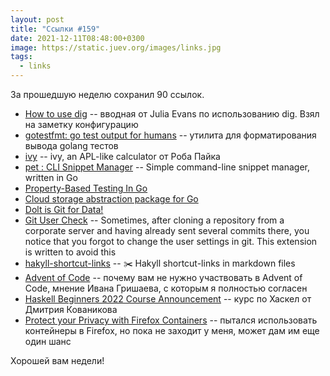 ```yaml
---
layout: post
title: "Ссылки #159"
date: 2021-12-11T08:48:00+0300
image: https://static.juev.org/images/links.jpg
tags:
  - links
---
```

За прошедшую неделю сохранил 90 ссылок.

* [How to use dig](https://jvns.ca/blog/2021/12/04/how-to-use-dig/) -- вводная от Julia Evans по использованию dig. Взял на заметку конфигурацию
* [gotestfmt: go test output for humans](https://github.com/haveyoudebuggedit/gotestfmt) -- утилита для форматирования вывода golang тестов
* [ivy](https://github.com/robpike/ivy) -- ivy, an APL-like calculator от Роба Пайка
* [pet : CLI Snippet Manager](https://github.com/knqyf263/pet) -- Simple command-line snippet manager, written in Go
* [Property-Based Testing In Go](https://earthly.dev/blog/property-based-testing/)
* [Cloud storage abstraction package for Go](https://github.com/graymeta/stow)
* [Dolt is Git for Data!](https://github.com/dolthub/dolt)
* [Git User Check](https://github.com/maksim77/gitcheck) -- Sometimes, after cloning a repository from a corporate server and having already sent several commits there, you notice that you forgot to change the user settings in git. This extension is written to avoid this
* [hakyll-shortcut-links](https://github.com/kowainik/hakyll-shortcut-links) -- ✂️ Hakyll shortcut-links in markdown files
* [Advent of Code](https://grishaev.me/advent-of-code/) -- почему вам не нужно участвовать в Advent of Code, мнение Ивана Гришаева, с которым я полностью согласен
* [Haskell Beginners 2022 Course Announcement](https://kodimensional.dev/course) -- курс по Хаскел от Дмитрия Кованикова
* [Protect your Privacy with Firefox Containers](https://gadgetboy.org/protect-your-privacy-with-firefox-containers/) -- пытался использовать контейнеры в Firefox, но пока не заходит у меня, может дам им еще один шанс

Хорошей вам недели!
